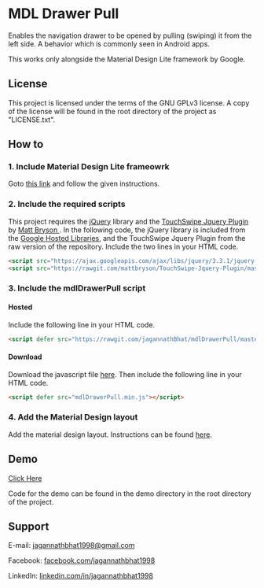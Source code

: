# MDL Drawer Pull

Enables the navigation drawer to be opened by pulling (swiping) it from the left side. A behavior which is commonly seen in Android apps.


This works only alongside the Material Design Lite framework by Google.


## License


This project is licensed under the terms of the GNU GPLv3 license. A copy of the license will be found in the root directory of the project as "LICENSE.txt".


## How to


### 1. Include Material Design Lite frameowrk


Goto [this link](https://getmdl.io/started/index.html) and follow the given instructions.


### 2. Include the required scripts


This project requires the [jQuery](https://jquery.com/) library and the [TouchSwipe Jquery Plugin](https://github.com/mattbryson/TouchSwipe-Jquery-Plugin) by [Matt Bryson
](https://github.com/mattbryson). In the following code, the jQuery library is included from the [Google Hosted Libraries](https://developers.google.com/speed/libraries/), and the TouchSwipe Jquery Plugin from the raw version of the repository. Include the two lines in your HTML code.


```HTML
<script src="https://ajax.googleapis.com/ajax/libs/jquery/3.3.1/jquery.min.js"></script>
<script src="https://rawgit.com/mattbryson/TouchSwipe-Jquery-Plugin/master/jquery.touchSwipe.min.js"></script>
````


### 3. Include the mdlDrawerPull script


#### Hosted


Include the following line in your HTML code.


```HTML
<script defer src="https://rawgit.com/jagannathBhat/mdlDrawerPull/master/mdlDrawerPull.min.js"></script>
````


#### Download


Download the javascript file [here](https://rawgit.com/jagannathBhat/mdlDrawerPull/master/mdlDrawerPull.min.js). Then include the following line in your HTML code.


```HTML
<script defer src="mdlDrawerPull.min.js"></script>
````


### 4. Add the Material Design layout


Add the material design layout. Instructions can be found [here](https://getmdl.io/components/index.html#layout-section).


## Demo


[Click Here](https://rawgit.com/jagannathBhat/mdlDrawerPull/master/demo/index.html)

Code for the demo can be found in the demo directory in the root directory of the project.


## Support


E-mail: [jagannathbhat1998@gmail.com](mailto:jagannathbhat1998@gmail.com)

Facebook: [facebook.com/jagannathbhat1998](https://facebook.com/jagannathbhat1998)

LinkedIn: [linkedin.com/in/jagannathbhat1998](https://linkedin.com/in/jagannathbhat1998)
